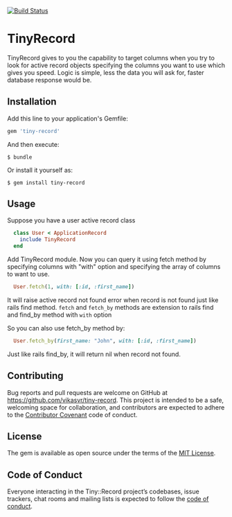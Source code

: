 [![Build Status](https://travis-ci.com/vikasvr/tiny-record.svg?branch=master)](https://travis-ci.com/vikasvr/tiny-record)

# TinyRecord

TinyRecord gives to you the capability to target columns when you try to look for active record objects specifying the columns you want to use which gives you speed. Logic is simple, less the data you will ask for, faster database response would be.



## Installation

Add this line to your application's Gemfile:

```ruby
gem 'tiny-record'
```

And then execute:

    $ bundle

Or install it yourself as:

    $ gem install tiny-record

## Usage
  Suppose you have a user active record class
```ruby
  class User < ApplicationRecord
    include TinyRecord
  end
```
  Add TinyRecord module. Now you can query it using fetch method by specifying columns with "with" option and specifying the array of columns to want to use.
```ruby
  User.fetch(1, with: [:id, :first_name])
```
  It will raise active record not found error when record is not found just like rails find method.
  `fetch` and `fetch_by` methods are extension to rails find and find_by method with `with` option

  So you can also use fetch_by method by:
```ruby
  User.fetch_by(first_name: "John", with: [:id, :first_name])
```
  Just like rails find_by, it will return nil when record not found.

## Contributing

Bug reports and pull requests are welcome on GitHub at https://github.com/vikasvr/tiny-record. This project is intended to be a safe, welcoming space for collaboration, and contributors are expected to adhere to the [Contributor Covenant](http://contributor-covenant.org) code of conduct.

## License

The gem is available as open source under the terms of the [MIT License](https://opensource.org/licenses/MIT).

## Code of Conduct

Everyone interacting in the Tiny::Record project’s codebases, issue trackers, chat rooms and mailing lists is expected to follow the [code of conduct](https://github.com/vikasvr/tiny-record/blob/master/CODE_OF_CONDUCT.md).
